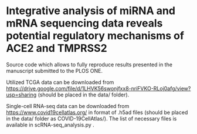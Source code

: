 # Integrative analysis of miRNA and mRNA sequencing data reveals potential regulatory mechanisms of ACE2 and TMPRSS2

Source code which allows to fully reproduce results presented in the manuscript submitted to the PLOS ONE.

Utilized TCGA data can be downloaded from https://drive.google.com/file/d/1LHVK56swonjfxx8-nriFVKO-RLoj0afg/view?usp=sharing (should be placed in the data/ folder).

Single-cell RNA-seq data can be downloaded from https://www.covid19cellatlas.org/ in format of .h5ad files (should be placed in the data/ folder as COVID-19CellAtlas/). The list of necessary files is available in scRNA-seq_analysis.py .
